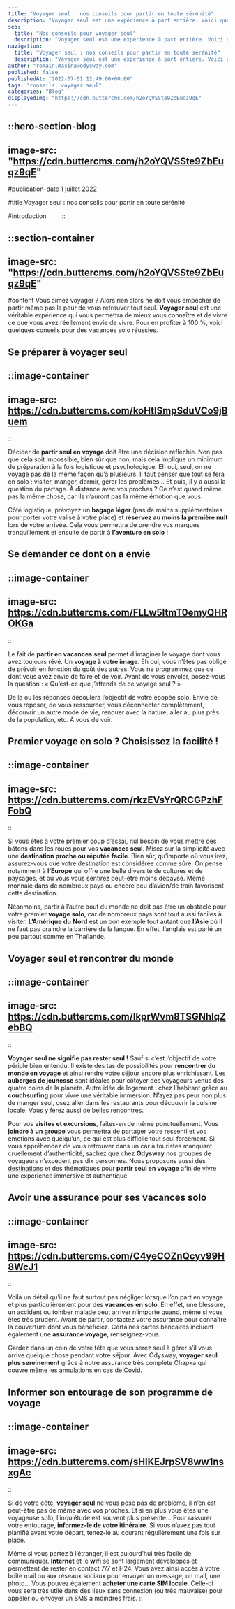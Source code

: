 ```yaml
---
title: "Voyager seul : nos conseils pour partir en toute sérénité"
description: "Voyager seul est une expérience à part entière. Voici quelques conseils pour des vacances solo réussies."
seo:
  title: "Nos conseils pour voyager seul"
  description: "Voyager seul est une expérience à part entière. Voici quelques conseils pour des vacances solo réussies."
navigation:
  title: "Voyager seul : nos conseils pour partir en toute sérénité"
  description: "Voyager seul est une expérience à part entière. Voici quelques conseils pour des vacances solo réussies."
author: "romain.masina@odysway.com"
published: false
publishedAt: "2022-07-01 12:49:00+00:00"
tags: "conseils, voyager seul"
categories: "Blog"
displayedImg: "https://cdn.buttercms.com/h2oYQVSSte9ZbEuqz9qE"
---
```


::hero-section-blog
---
image-src: "https://cdn.buttercms.com/h2oYQVSSte9ZbEuqz9qE"
---
#publication-date
1 juillet 2022

#title
Voyager seul : nos conseils pour partir en toute sérénité

#introduction
       
::

::section-container
---
image-src: "https://cdn.buttercms.com/h2oYQVSSte9ZbEuqz9qE"
---
#content
Vous aimez voyager ? Alors rien alors ne doit vous empêcher de partir même pas la peur de vous retrouver tout seul. **Voyager seul** est une véritable expérience qui vous permettra de mieux vous connaître et de vivre ce que vous avez réellement envie de vivre. Pour en profiter à 100 %, voici quelques conseils pour des vacances solo réussies.

## Se préparer à voyager seul

::image-container
---
image-src: https://cdn.buttercms.com/koHtISmpSduVCo9jBuem
---
::

Décider de **partir seul en voyage** doit être une décision réfléchie. Non pas que cela soit impossible, bien sûr que non, mais cela implique un minimum de préparation à la fois logistique et psychologique. Eh oui, seul, on ne voyage pas de la même façon qu’à plusieurs. Il faut penser que tout se fera en solo : visiter, manger, dormir, gérer les problèmes… Et puis, il y a aussi la question du partage. À distance avec vos proches ? Ce n’est quand même pas la même chose, car ils n’auront pas la même émotion que vous.

Côté logistique, prévoyez un **bagage léger** (pas de mains supplémentaires pour porter votre valise à votre place) et **réservez au moins la première nuit** lors de votre arrivée. Cela vous permettra de prendre vos marques tranquillement et ensuite de partir à **l’aventure en solo** !

## Se demander ce dont on a envie

::image-container
---
image-src: https://cdn.buttercms.com/FLLw5ItmT0emyQHROKGa
---
::

Le fait de **partir en vacances** **seul** permet d’imaginer le voyage dont vous avez toujours rêvé. Un **voyage à votre image**. Eh oui, vous n’êtes pas obligé de prévoir en fonction du goût des autres. Vous ne programmez que ce dont vous avez envie de faire et de voir. Avant de vous envoler, posez-vous la question : « Qu’est-ce que j’attends de ce voyage seul ? »

De la ou les réponses découlera l’objectif de votre épopée solo. Envie de vous reposer, de vous ressourcer, vous déconnecter complètement, découvrir un autre mode de vie, renouer avec la nature, aller au plus près de la population, etc. À vous de voir.

## Premier voyage en solo ? Choisissez la facilité !

::image-container
---
image-src: https://cdn.buttercms.com/rkzEVsYrQRCGPzhFFobQ
---
::

Si vous êtes à votre premier coup d’essai, nul besoin de vous mettre des bâtons dans les roues pour vos **vacances seul**. Misez sur la simplicité avec une **destination proche ou réputée facile**. Bien sûr, qu’importe où vous irez, assurez-vous que votre destination est considérée comme sûre. On pense notamment à **l’Europe** qui offre une belle diversité de cultures et de paysages, et où vous vous sentirez peut-être moins dépaysé. Même monnaie dans de nombreux pays ou encore peu d’avion/de train favorisent cette destination.

Néanmoins, partir à l’autre bout du monde ne doit pas être un obstacle pour votre premier **voyage solo**, car de nombreux pays sont tout aussi faciles à visiter. **L’Amérique** **du** **Nord** est un bon exemple tout autant que **l’Asie** où il ne faut pas craindre la barrière de la langue. En effet, l’anglais est parlé un peu partout comme en Thaïlande.

## Voyager seul et rencontrer du monde       

::image-container
---
image-src: https://cdn.buttercms.com/IkprWvm8TSGNhIqZebBQ
---
::

**Voyager seul ne signifie pas rester seul !** Sauf si c’est l’objectif de votre périple bien entendu. Il existe des tas de possibilités pour **rencontrer du monde en voyage** et ainsi rendre votre séjour encore plus enrichissant. Les **auberges de jeunesse** sont idéales pour côtoyer des voyageurs venus des quatre coins de la planète. Autre idée de logement : chez l’habitant grâce au **couchsurfing** pour vivre une véritable immersion. N’ayez pas peur non plus de manger seul, osez aller dans les restaurants pour découvrir la cuisine locale. Vous y ferez aussi de belles rencontres.

Pour vos **visites et excursions**, faites-en de même ponctuellement. Vous **joindre à un groupe** vous permettra de partager votre ressenti et vos émotions avec quelqu’un, ce qui est plus difficile tout seul forcément. Si vous appréhendez de vous retrouver dans un car à touristes manquant cruellement d’authenticité, sachez que chez **Odysway** nos groupes de voyageurs n’excèdent pas dix personnes. Nous proposons aussi des [destinations](https://odysway.com/destinations?utm_source=Blog&utm_medium=SEO&utm_campaign=DestinationsBlog) et des thématiques pour **partir seul en voyage** afin de vivre une expérience immersive et authentique.

## Avoir une assurance pour ses vacances solo

::image-container
---
image-src: https://cdn.buttercms.com/C4yeCOZnQcyv99H8WcJ1
---
::

Voilà un détail qu’il ne faut surtout pas négliger lorsque l’on part en voyage et plus particulièrement pour des **vacances** **en** **solo**. En effet, une blessure, un accident ou tomber malade peut arriver n’importe quand, même si vous êtes très prudent. Avant de partir, contactez votre assurance pour connaître la couverture dont vous bénéficiez. Certaines cartes bancaires incluent également une **assurance voyage**, renseignez-vous.

Gardez dans un coin de votre tête que vous serez seul à gérer s’il vous arrive quelque chose pendant votre séjour. Avec Odysway, **voyager seul plus sereinement** grâce à notre assurance très complète Chapka qui couvre même les annulations en cas de Covid.

## Informer son entourage de son programme de voyage

::image-container
---
image-src: https://cdn.buttercms.com/sHIKEJrpSV8ww1nsxgAc
---
::

Si de votre côté, **voyager seul** ne vous pose pas de problème, il n’en est peut-être pas de même avec vos proches. Et si en plus vous êtes une voyageuse solo, l’inquiétude est souvent plus présente… Pour rassurer votre entourage, **informez-le de votre itinéraire**. Si vous n’avez pas tout planifié avant votre départ, tenez-le au courant régulièrement une fois sur place.

Même si vous partez à l’étranger, il est aujourd’hui très facile de communiquer. **Internet** et le **wifi** se sont largement développés et permettent de rester en contact 7/7 et H24. Vous avez ainsi accès à votre boîte mail ou aux réseaux sociaux pour envoyer un message, un mail, une photo... Vous pouvez également **acheter une carte SIM locale**. Celle-ci vous sera très utile dans des lieux sans connexion (ou très mauvaise) pour appeler ou envoyer un SMS à moindres frais.
::
